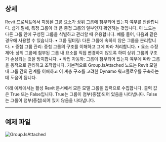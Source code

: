 ## 상세
Revit 프로젝트에서 지정된 그룹 요소가 상위 그룹에 첨부되어 있는지 여부를 반환합니다. 쉽게 말해, 특정 그룹이 더 큰 중첩 그룹의 일부인지 확인하는 것입니다. 이 노드는 다른 그룹 안에 구성된 그룹을 식별하고 관리할 때 유용합니다. 예를 들어, 다음과 같은 경우에 사용할 수 있습니다.
• 그룹 필터링: 다른 그룹에 속하지 않은 그룹을 분리합니다.
• 중첩 그룹 관리: 중첩 그룹의 구조를 이해하고 그에 따라 처리합니다.
• 요소 수정 제어: 상위 그룹에 첨부된 그룹 내 요소를 직접 변경하지 않도록 하여 상위 그룹의 구조가 손상되는 것을 방지합니다.
• 작업 자동화: 그룹이 첨부되어 있는지 여부에 따라 그룹을 동적으로 관리하고 조작합니다.
기본적으로 Group.IsAttached 노드는 Revit 모델 내 그룹 간의 관계를 이해하고 이 계층 구조를 고려한 Dynamo 워크플로우를 구축하는 데 도움이 됩니다.

아래 예제에서는 활성 Revit 문서에서 모든 모델 그룹을 입력으로 수집합니다. 출력 값은 True 또는 False입니다. True는 그룹이 첨부(중첩)되어 있음을 나타냅니다. False는 그룹이 첨부(중첩)되어 있지 않음을 나타냅니다.

___
## 예제 파일

![Group.IsAttached](./Revit.Elements.Group.IsAttached_img.jpg)
